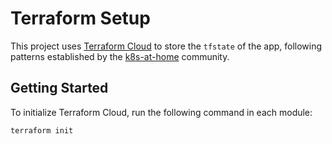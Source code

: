 # Terraform Setup

This project uses [Terraform Cloud](https://app.terraform.io/) to store the `tfstate` of the app, following patterns established by the [k8s-at-home](https://github.com/k8s-at-home) community.

## Getting Started

To initialize Terraform Cloud, run the following command in each module:

```bash
terraform init
```
